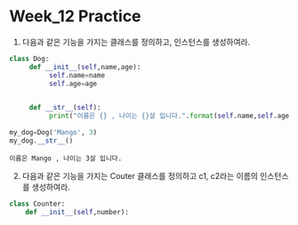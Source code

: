 # Week_12 Practice

1. 다음과 같은 기능을 가지는 클래스를 정의하고, 인스턴스를 생성하여라.   


```python
class Dog:
     def __init__(self,name,age):
          self.name=name
          self.age=age
          

     def __str__(self):
          print("이름은 {} , 나이는 {}살 입니다.".format(self.name,self.age))
          
my_dog=Dog('Mango', 3)
my_dog.__str__()
```

    이름은 Mango , 나이는 3살 입니다.
    

2. 다음과 같은 기능을 가지는 Couter 클래스를 정의하고 c1, c2라는 이름의 인스턴스를 생성하여라.


```python
class Counter:
    def __init__(self,number):
        
        
```
